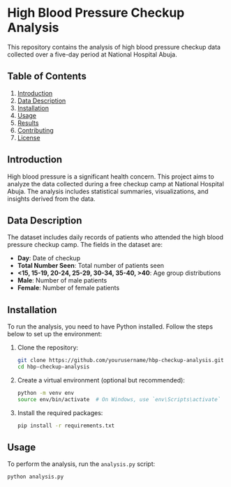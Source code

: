 # High Blood Pressure Checkup Analysis

This repository contains the analysis of high blood pressure checkup data collected over a five-day period at National Hospital Abuja.

## Table of Contents

1. [Introduction](#introduction)
2. [Data Description](#data-description)
3. [Installation](#installation)
4. [Usage](#usage)
5. [Results](#results)
6. [Contributing](#contributing)
7. [License](#license)

## Introduction

High blood pressure is a significant health concern. This project aims to analyze the data collected during a free checkup camp at National Hospital Abuja. The analysis includes statistical summaries, visualizations, and insights derived from the data.

## Data Description

The dataset includes daily records of patients who attended the high blood pressure checkup camp. The fields in the dataset are:
- **Day**: Date of checkup
- **Total Number Seen**: Total number of patients seen
- **<15, 15-19, 20-24, 25-29, 30-34, 35-40, >40**: Age group distributions
- **Male**: Number of male patients
- **Female**: Number of female patients

## Installation

To run the analysis, you need to have Python installed. Follow the steps below to set up the environment:

1. Clone the repository:
    ```bash
    git clone https://github.com/yourusername/hbp-checkup-analysis.git
    cd hbp-checkup-analysis
    ```

2. Create a virtual environment (optional but recommended):
    ```bash
    python -m venv env
    source env/bin/activate  # On Windows, use `env\Scripts\activate`
    ```

3. Install the required packages:
    ```bash
    pip install -r requirements.txt
    ```

## Usage

To perform the analysis, run the `analysis.py` script:

```bash
python analysis.py

